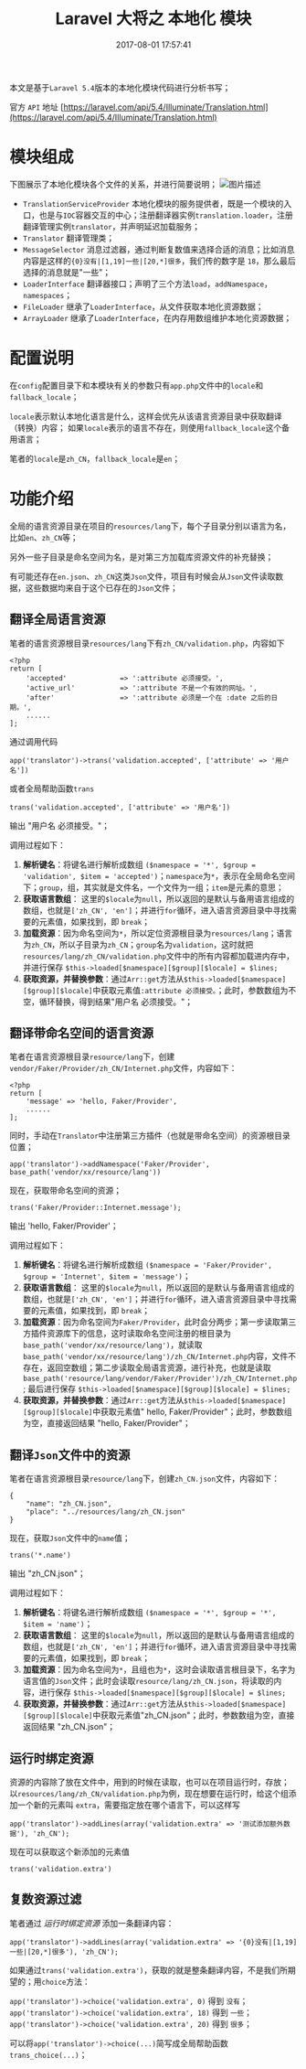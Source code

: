 ﻿---
title: Laravel 大将之 本地化 模块
date: 2017-08-01 17:57:41
description: 介绍如何使用本地化模块
tags:
- Laravel-5.4
categories:
- Laravel
copyright: false
---

本文是基于`Laravel 5.4`版本的本地化模块代码进行分析书写；

官方 `API` 地址 [https://laravel.com/api/5.4/Illuminate/Translation.html](https://laravel.com/api/5.4/Illuminate/Translation.html)

# 模块组成
下图展示了本地化模块各个文件的关系，并进行简要说明；
![图片描述][1]

- `TranslationServiceProvider`
   本地化模块的服务提供者，既是一个模块的入口，也是与`IOC`容器交互的中心；注册翻译器实例`translation.loader`，注册翻译管理实例`translator`，并声明延迟加载服务；
- `Translator`
   翻译管理类；
- `MessageSelector`
   消息过滤器，通过判断复数值来选择合适的消息；比如消息内容是这样的`{0}没有|[1,19]一些|[20,*]很多`，我们传的数字是 `18`，那么最后选择的消息就是"一些"；
- `LoaderInterface`
   翻译器接口；声明了三个方法`load`，`addNamespace`，`namespaces`；
- `FileLoader`
   继承了`LoaderInterface`，从文件获取本地化资源数据；
- `ArrayLoader`
   继承了`LoaderInterface`，在内存用数组维护本地化资源数据；

# 配置说明
在`config`配置目录下和本模块有关的参数只有`app.php`文件中的`locale`和`fallback_locale`；

`locale`表示默认本地化语言是什么，这样会优先从该语言资源目录中获取翻译（转换）内容；
如果`locale`表示的语言不存在，则使用`fallback_locale`这个备用语言；

笔者的`locale`是`zh_CN`，`fallback_locale`是`en`；

# 功能介绍
全局的语言资源目录在项目的`resources/lang`下，每个子目录分别以语言为名，比如`en`、`zh_CN`等；

另外一些子目录是命名空间为名，是对第三方加载库资源文件的补充替换；

有可能还存在`en.json`、`zh_CN`这类`Json`文件，项目有时候会从`Json`文件读取数据，这些数据均来自于这个已存在的`Json`文件；

## 翻译全局语言资源
笔者的语言资源根目录`resources/lang`下有`zh_CN/validation.php`，内容如下
```
<?php
return [
    'accepted'             => ':attribute 必须接受。',
    'active_url'           => ':attribute 不是一个有效的网址。',
    'after'                => ':attribute 必须是一个在 :date 之后的日期。',
    ......
];
```

通过调用代码
```
app('translator')->trans('validation.accepted', ['attribute' => '用户名'])
```
或者全局帮助函数`trans`
```
trans('validation.accepted', ['attribute' => '用户名'])
```
输出 "用户名 必须接受。"；

调用过程如下：
1. **解析键名**：将键名进行解析成数组 `($namespace = '*', $group = 'validation', $item = 'accepted')`；`namespace`为`*`，表示在全局命名空间下；`group`，组，其实就是文件名，一个文件为一组；`item`是元素的意思；
2. **获取语言数组**： 这里的`$locale`为`null`，所以返回的是默认与备用语言组成的数组，也就是`['zh_CN', 'en']`；并进行`for`循环，进入语言资源目录中寻找需要的元素值，如果找到，即 `break`；
3. **加载资源**：因为命名空间为`*`，所以定位资源根目录为`resources/lang`；语言为`zh_CN`，所以子目录为`zh_CN`；`group`名为`validation`，这时就把`resources/lang/zh_CN/validation.php`文件中的所有内容都加载进内存中，并进行保存 `$this->loaded[$namespace][$group][$locale] = $lines;`
4. **获取资源，并替换参数**：通过`Arr::get`方法从`$this->loaded[$namespace][$group][$locale]`中获取元素值`:attribute 必须接受。`；此时，参数数组为不空，循环替换，得到结果"用户名 必须接受。"；

## 翻译带命名空间的语言资源
笔者在语言资源根目录`resource/lang`下，创建`vendor/Faker/Provider/zh_CN/Internet.php`文件，内容如下：
```
<?php
return [
    'message' => 'hello, Faker/Provider',
    ......
];
```
同时，手动在`Translator`中注册第三方插件（也就是带命名空间）的资源根目录位置；
```
app('translator')->addNamespace('Faker/Provider', base_path('vendor/xx/resource/lang'))
```

现在，获取带命名空间的资源；
```
trans('Faker/Provider::Internet.message');
```
输出 'hello, Faker/Provider'；

调用过程如下：
1. **解析键名**：将键名进行解析成数组 `($namespace = 'Faker/Provider', $group = 'Internet', $item = 'message')`；
2. **获取语言数组**： 这里的`$locale`为`null`，所以返回的是默认与备用语言组成的数组，也就是`['zh_CN', 'en']`；并进行`for`循环，进入语言资源目录中寻找需要的元素值，如果找到，即 `break`；
3. **加载资源**：因为命名空间为`Faker/Provider`，此时会分两步；第一步读取第三方插件资源库下的信息，这时读取命名空间注册的根目录为`base_path('vendor/xx/resource/lang')`，就读取`base_path('vendor/xx/resource/lang')/zh_CN/Internet.php`内容，文件不存在，返回空数组；第二步读取全局语言资源，进行补充，也就是读取`base_path('resource/lang/vendor/Faker/Provider')/zh_CN/Internet.php`; 最后进行保存 `$this->loaded[$namespace][$group][$locale] = $lines;`
4. **获取资源，并替换参数**：通过`Arr::get`方法从`$this->loaded[$namespace][$group][$locale]`中获取元素值" hello, Faker/Provider"；此时，参数数组为空，直接返回结果 "hello, Faker/Provider"；

## 翻译`Json`文件中的资源
笔者在语言资源根目录`resource/lang`下，创建`zh_CN.json`文件，内容如下：
```
{
    "name": "zh_CN.json",
    "place": "../resources/lang/zh_CN.json"
}  
```

现在，获取`Json`文件中的`name`值；
```
trans('*.name')
```
输出 "zh_CN.json"；

调用过程如下：
1. **解析键名**：将键名进行解析成数组 `($namespace = '*', $group = '*', $item = 'name')`；
2. **获取语言数组**： 这里的`$locale`为`null`，所以返回的是默认与备用语言组成的数组，也就是`['zh_CN', 'en']`；并进行`for`循环，进入语言资源目录中寻找需要的元素值，如果找到，即 `break`；
3. **加载资源**：因为命名空间为`*`，且组也为`*`，这时会读取语言根目录下，名字为语言值的`Json`文件；此时会读取`resource/lang/zh_CN.json`，将读取的内容，进行保存 `$this->loaded[$namespace][$group][$locale] = $lines;`
4. **获取资源，并替换参数**：通过`Arr::get`方法从`$this->loaded[$namespace][$group][$locale]`中获取元素值"zh_CN.json"；此时，参数数组为空，直接返回结果 "zh_CN.json"；

## 运行时绑定资源
资源的内容除了放在文件中，用到的时候在读取，也可以在项目运行时，存放；
以`resources/lang/zh_CN/validation.php`为例，现在想要在运行时，给这个组添加一个新的元素叫 `extra`，需要指定放在哪个语言下，可以这样写
```
app('translator')->addLines(array('validation.extra' => '测试添加额外数据'), 'zh_CN');
```

现在可以获取这个新添加的元素值
```
trans('validation.extra')
```

## 复数资源过滤
笔者通过 *运行时绑定资源* 添加一条翻译内容：
```
app('translator')->addLines(array('validation.extra' => '{0}没有|[1,19]一些|[20,*]很多'), 'zh_CN'); 
```
如果通过`trans('validation.extra')`，获取的就是整条翻译内容，不是我们所期望的；用`choice`方法：

`app('translator')->choice('validation.extra', 0)` 得到 `没有`；
`app('translator')->choice('validation.extra', 18)` 得到 `一些`；
`app('translator')->choice('validation.extra', 20)` 得到 `很多`；

可以将`app('translator')->choice(...)`简写成全局帮助函数`trans_choice(...)`；


  [1]: http://owk2q4gs5.bkt.clouddn.com/bVR1ec.png
